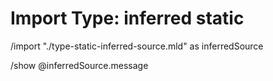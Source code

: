 # Import Type: inferred static

/import "./type-static-inferred-source.mld" as inferredSource

/show @inferredSource.message
